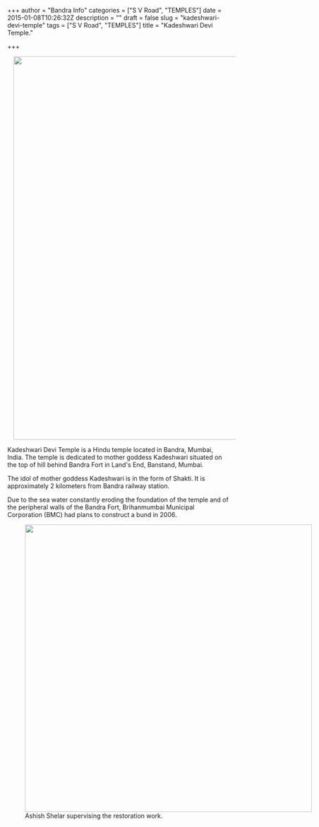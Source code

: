 +++
author = "Bandra Info"
categories = ["S V Road", "TEMPLES"]
date = 2015-01-08T10:26:32Z
description = ""
draft = false
slug = "kadeshwari-devi-temple"
tags = ["S V Road", "TEMPLES"]
title = "Kadeshwari Devi Temple."

+++


<div class="separator" style="clear: both; text-align: center;"><a href="https://i0.wp.com/bandra.info/wp-content/uploads/2015/01/wpid-Photo-20150108102621585.jpg?ssl=1" target="_blank" style="margin-left: 1em; margin-right: 1em;"><img loading="lazy" src="https://i0.wp.com/bandra.info/wp-content/uploads/2015/01/wpid-Photo-20150108102621585.jpg?resize=650%2C867&#038;ssl=1" id="blogsy-1420692992239.8833" class="aligncenter" alt="" width="650" height="867"  data-recalc-dims="1"></a></div>
<p> Kadeshwari Devi Temple is a Hindu temple located in Bandra, Mumbai, India. The temple is dedicated to mother goddess Kadeshwari situated on the top of hill behind Bandra Fort in Land&#39;s End, Banstand, Mumbai.</p>
<p>The idol of mother goddess Kadeshwari is in the form of Shakti. It is approximately 2 kilometers from Bandra railway station.</p>
<p>Due to the sea water constantly eroding the foundation of the temple and of the peripheral walls of the Bandra Fort, Brihanmumbai Municipal Corporation (BMC) had plans to construct a bund in 2006.</p>
<p><figure style="width: 650px" class="wp-caption aligncenter"><a href="https://i1.wp.com/bandra.info/wp-content/uploads/2015/01/wpid-Photo-20150108102621605.jpg?ssl=1" target="_blank" style=" "><img loading="lazy" src="https://i1.wp.com/bandra.info/wp-content/uploads/2015/01/wpid-Photo-20150108102621605.jpg?resize=650%2C650&#038;ssl=1" id="blogsy-1420692992204.2034" class="aligncenter" width="650" height="650" alt="" data-recalc-dims="1"></a><figcaption class="wp-caption-text">Ashish Shelar supervising the restoration work. </figcaption></figure></p>
<p>&nbsp;</p>
<p>&nbsp;</p>



